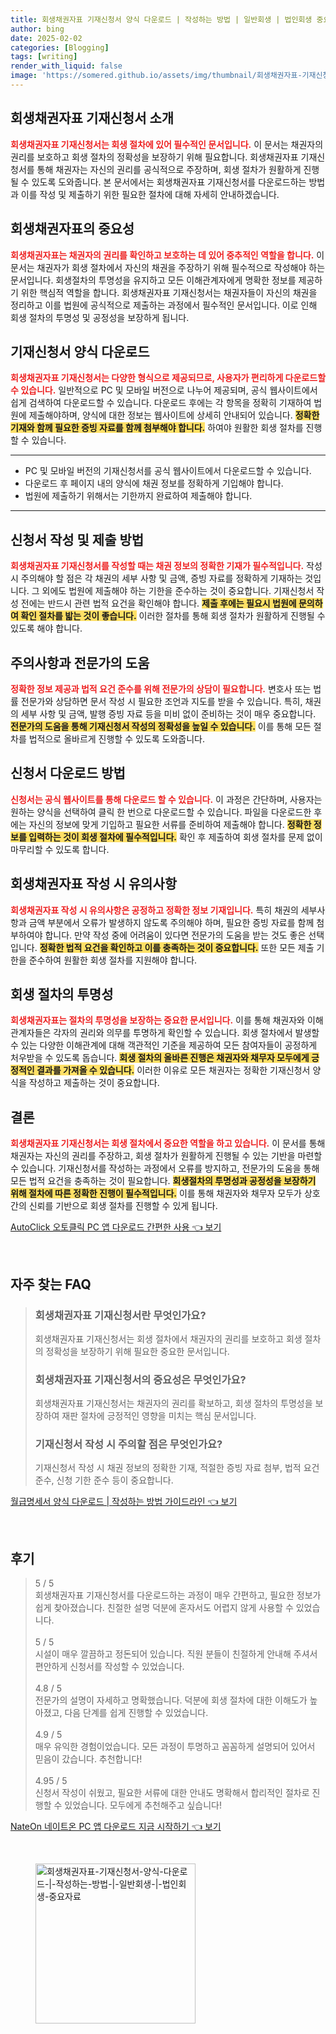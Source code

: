 ```yaml
---
title: 회생채권자표 기재신청서 양식 다운로드 | 작성하는 방법 | 일반회생 | 법인회생 중요자료
author: bing
date: 2025-02-02
categories: [Blogging]
tags: [writing]
render_with_liquid: false
image: 'https://somered.github.io/assets/img/thumbnail/회생채권자표-기재신청서-양식-다운로드-|-작성하는-방법-|-일반회생-|-법인회생-중요자료.webp'
---
```



<h2 id='회생채권자표_기재신청서_소개'>회생채권자표 기재신청서 소개</h2>

<p><b><span style="color: #ee2323;">회생채권자표 기재신청서는 회생 절차에 있어 필수적인 문서입니다.</span></b> 이 문서는 채권자의 권리를 보호하고 회생 절차의 정확성을 보장하기 위해 필요합니다. 회생채권자표 기재신청서를 통해 채권자는 자신의 권리를 공식적으로 주장하며, 회생 절차가 원활하게 진행될 수 있도록 도와줍니다. 본 문서에서는 회생채권자표 기재신청서를 다운로드하는 방법과 이를 작성 및 제출하기 위한 필요한 절차에 대해 자세히 안내하겠습니다.</p>

<h2 id='회생채권자표의_중요성'>회생채권자표의 중요성</h2>

<p><b><span style="color: #ee2323;">회생채권자표는 채권자의 권리를 확인하고 보호하는 데 있어 중추적인 역할을 합니다.</span></b> 이 문서는 채권자가 회생 절차에서 자신의 채권을 주장하기 위해 필수적으로 작성해야 하는 문서입니다. 회생절차의 투명성을 유지하고 모든 이해관계자에게 명확한 정보를 제공하기 위한 핵심적 역할을 합니다. 회생채권자표 기재신청서는 채권자들이 자신의 채권을 정리하고 이를 법원에 공식적으로 제출하는 과정에서 필수적인 문서입니다. 이로 인해 회생 절차의 투명성 및 공정성을 보장하게 됩니다.</p>

<h2 id='기재신청서_양식_다운로드'>기재신청서 양식 다운로드</h2>

<p><b><span style="color: #ee2323;">회생채권자표 기재신청서는 다양한 형식으로 제공되므로, 사용자가 편리하게 다운로드할 수 있습니다.</span></b> 일반적으로 PC 및 모바일 버전으로 나누어 제공되며, 공식 웹사이트에서 쉽게 검색하여 다운로드할 수 있습니다. 다운로드 후에는 각 항목을 정확히 기재하여 법원에 제출해야하며, 양식에 대한 정보는 웹사이트에 상세히 안내되어 있습니다. <b><span style="background-color: #ffe066;">정확한 기재와 함께 필요한 증빙 자료를 함께 첨부해야 합니다.</span></b> 하여야 원활한 회생 절차를 진행할 수 있습니다.</p>

<hr />

<ul>
    <li>PC 및 모바일 버전의 기재신청서를 공식 웹사이트에서 다운로드할 수 있습니다.</li>
    <li>다운로드 후 페이지 내의 양식에 채권 정보를 정확하게 기입해야 합니다.</li>
    <li>법원에 제출하기 위해서는 기한까지 완료하여 제출해야 합니다.</li>
</ul>

<hr />

<h2 id='신청서_작성_및_제출_방법'>신청서 작성 및 제출 방법</h2>

<p><b><span style="color: #ee2323;">회생채권자표 기재신청서를 작성할 때는 채권 정보의 정확한 기재가 필수적입니다.</span></b> 작성 시 주의해야 할 점은 각 채권의 세부 사항 및 금액, 증빙 자료를 정확하게 기재하는 것입니다. 그 외에도 법원에 제출해야 하는 기한을 준수하는 것이 중요합니다. 기재신청서 작성 전에는 반드시 관련 법적 요건을 확인해야 합니다. <b><span style="background-color: #ffe066;">제출 후에는 필요시 법원에 문의하여 확인 절차를 밟는 것이 좋습니다.</span></b> 이러한 절차를 통해 회생 절차가 원활하게 진행될 수 있도록 해야 합니다.</p>

<h2 id='주의사항과_전문가의_도움'>주의사항과 전문가의 도움</h2>

<p><b><span style="color: #ee2323;">정확한 정보 제공과 법적 요건 준수를 위해 전문가의 상담이 필요합니다.</span></b> 변호사 또는 법률 전문가와 상담하면 문서 작성 시 필요한 조언과 지도를 받을 수 있습니다. 특히, 채권의 세부 사항 및 금액, 발행 증빙 자료 등을 미비 없이 준비하는 것이 매우 중요합니다. <b><span style="background-color: #ffe066;">전문가의 도움을 통해 기재신청서 작성의 정확성을 높일 수 있습니다.</span></b> 이를 통해 모든 절차를 법적으로 올바르게 진행할 수 있도록 도와줍니다.</p>

<h2 id='신청서_다운로드_방법'>신청서 다운로드 방법</h2>

<p><b><span style="color: #ee2323;">신청서는 공식 웹사이트를 통해 다운로드 할 수 있습니다.</span></b> 이 과정은 간단하며, 사용자는 원하는 양식을 선택하여 클릭 한 번으로 다운로드할 수 있습니다. 파일을 다운로드한 후에는 자신의 정보에 맞게 기입하고 필요한 서류를 준비하여 제출해야 합니다. <b><span style="background-color: #ffe066;">정확한 정보를 입력하는 것이 회생 절차에 필수적입니다.</span></b> 확인 후 제출하여 회생 절차를 문제 없이 마무리할 수 있도록 합니다.</p>

<h2 id='회생채권자표_작성_시_유의사항'>회생채권자표 작성 시 유의사항</h2>

<p><b><span style="color: #ee2323;">회생채권자표 작성 시 유의사항은 공정하고 정확한 정보 기재입니다.</span></b> 특히 채권의 세부사항과 금액 부분에서 오류가 발생하지 않도록 주의해야 하며, 필요한 증빙 자료를 함께 첨부하여야 합니다. 만약 작성 중에 어려움이 있다면 전문가의 도움을 받는 것도 좋은 선택입니다. <b><span style="background-color: #ffe066;">정확한 법적 요건을 확인하고 이를 충족하는 것이 중요합니다.</span></b> 또한 모든 제출 기한을 준수하여 원활한 회생 절차를 지원해야 합니다.</p>

<h2 id='회생_절차_투명성'>회생 절차의 투명성</h2>

<p><b><span style="color: #ee2323;">회생채권자표는 절차의 투명성을 보장하는 중요한 문서입니다.</span></b> 이를 통해 채권자와 이해 관계자들은 각자의 권리와 의무를 투명하게 확인할 수 있습니다. 회생 절차에서 발생할 수 있는 다양한 이해관계에 대해 객관적인 기준을 제공하여 모든 참여자들이 공정하게 처우받을 수 있도록 돕습니다. <b><span style="background-color: #ffe066;">회생 절차의 올바른 진행은 채권자와 채무자 모두에게 긍정적인 결과를 가져올 수 있습니다.</span></b> 이러한 이유로 모든 채권자는 정확한 기재신청서 양식을 작성하고 제출하는 것이 중요합니다.</p>

<h2 id='결론'>결론</h2>

<p><b><span style="color: #ee2323;">회생채권자표 기재신청서는 회생 절차에서 중요한 역할을 하고 있습니다.</span></b> 이 문서를 통해 채권자는 자신의 권리를 주장하고, 회생 절차가 원활하게 진행될 수 있는 기반을 마련할 수 있습니다. 기재신청서를 작성하는 과정에서 오류를 방지하고, 전문가의 도움을 통해 모든 법적 요건을 충족하는 것이 필요합니다. <b><span style="background-color: #ffe066;">회생절차의 투명성과 공정성을 보장하기 위해 절차에 따른 정확한 진행이 필수적입니다.</span></b> 이를 통해 채권자와 채무자 모두가 상호 간의 신뢰를 기반으로 회생 절차를 진행할 수 있게 됩니다.</p>


<p><a class="click-button" title="AutoClick 오토클릭 PC 앱 다운로드 간편한 사용" href="https://somered.github.io/posts/AutoClick-%EC%98%A4%ED%86%A0%ED%81%B4%EB%A6%AD-PC-%EC%95%B1-%EB%8B%A4%EC%9A%B4%EB%A1%9C%EB%93%9C-%EA%B0%84%ED%8E%B8%ED%95%9C-%EC%82%AC%EC%9A%A9/" rel="dofollow">AutoClick 오토클릭 PC 앱 다운로드 간편한 사용 👈 보기</a></p><br>
<h2 id='자주_찾는_FAQ'>자주 찾는 FAQ</h2>
<div itemscope="" itemtype="https://schema.org/FAQPage">
<blockquote>
<div itemscope="" itemprop="mainEntity" itemtype="https://schema.org/Question">
<h3 itemprop="name">회생채권자표 기재신청서란 무엇인가요?</h3>
<div itemscope="" itemprop="acceptedAnswer" itemtype="https://schema.org/Answer">
<span itemprop="text">
<p>회생채권자표 기재신청서는 회생 절차에서 채권자의 권리를 보호하고 회생 절차의 정확성을 보장하기 위해 필요한 중요한 문서입니다.</p>
</span>
</div>
</div>
<div itemscope="" itemprop="mainEntity" itemtype="https://schema.org/Question">
<h3 itemprop="name">회생채권자표 기재신청서의 중요성은 무엇인가요?</h3>
<div itemscope="" itemprop="acceptedAnswer" itemtype="https://schema.org/Answer">
<span itemprop="text">
<p>회생채권자표 기재신청서는 채권자의 권리를 확보하고, 회생 절차의 투명성을 보장하여 재판 절차에 긍정적인 영향을 미치는 핵심 문서입니다.</p>
</span>
</div>
</div>
<div itemscope="" itemprop="mainEntity" itemtype="https://schema.org/Question">
<h3 itemprop="name">기재신청서 작성 시 주의할 점은 무엇인가요?</h3>
<div itemscope="" itemprop="acceptedAnswer" itemtype="https://schema.org/Answer">
<span itemprop="text">
<p>기재신청서 작성 시 채권 정보의 정확한 기재, 적절한 증빙 자료 첨부, 법적 요건 준수, 신청 기한 준수 등이 중요합니다.</p>
</span>
</div>
</div>
</blockquote>
</div>
<p><a class="click-button" title="월급명세서 양식 다운로드 | 작성하는 방법 가이드라인" href="https://somered.github.io/posts/%EC%9B%94%EA%B8%89%EB%AA%85%EC%84%B8%EC%84%9C-%EC%96%91%EC%8B%9D-%EB%8B%A4%EC%9A%B4%EB%A1%9C%EB%93%9C-%EC%9E%91%EC%84%B1%ED%95%98%EB%8A%94-%EB%B0%A9%EB%B2%95-%EA%B0%80%EC%9D%B4%EB%93%9C%EB%9D%BC%EC%9D%B8/" rel="dofollow">월급명세서 양식 다운로드 | 작성하는 방법 가이드라인 👈 보기</a></p><br>
<h2 id='후기'>후기</h2>
<div itemscope itemtype="https://schema.org/Product">
  <blockquote>
  <div itemprop="review" itemscope itemtype="https://schema.org/Review">
      <div itemprop="reviewRating" itemscope itemtype="https://schema.org/Rating"> <span itemprop="ratingValue">5</span> / <span itemprop="bestRating">5</span> </div>
      <span itemprop="reviewBody">회생채권자표 기재신청서를 다운로드하는 과정이 매우 간편하고, 필요한 정보가 쉽게 찾아졌습니다. 친절한 설명 덕분에 혼자서도 어렵지 않게 사용할 수 있었습니다.</span>
  </div>
  <br>
  <div itemprop="review" itemscope itemtype="https://schema.org/Review">
      <div itemprop="reviewRating" itemscope itemtype="https://schema.org/Rating"> <span itemprop="ratingValue">5</span> / <span itemprop="bestRating">5</span> </div>
      <span itemprop="reviewBody">시설이 매우 깔끔하고 정돈되어 있습니다. 직원 분들이 친절하게 안내해 주셔서 편안하게 신청서를 작성할 수 있었습니다.</span>
  </div>
  <br>
  <div itemprop="review" itemscope itemtype="https://schema.org/Review">
      <div itemprop="reviewRating" itemscope itemtype="https://schema.org/Rating"> <span itemprop="ratingValue">4.8</span> / <span itemprop="bestRating">5</span> </div>
      <span itemprop="reviewBody">전문가의 설명이 자세하고 명확했습니다. 덕분에 회생 절차에 대한 이해도가 높아졌고, 다음 단계를 쉽게 진행할 수 있었습니다.</span>
  </div>
  <br>
  <div itemprop="review" itemscope itemtype="https://schema.org/Review">
      <div itemprop="reviewRating" itemscope itemtype="https://schema.org/Rating"> <span itemprop="ratingValue">4.9</span> / <span itemprop="bestRating">5</span> </div>
      <span itemprop="reviewBody">매우 유익한 경험이었습니다. 모든 과정이 투명하고 꼼꼼하게 설명되어 있어서 믿음이 갔습니다. 추천합니다!</span>
  </div>
  <br>
  <div itemprop="review" itemscope itemtype="https://schema.org/Review">
      <div itemprop="reviewRating" itemscope itemtype="https://schema.org/Rating"> <span itemprop="ratingValue">4.95</span> / <span itemprop="bestRating">5</span> </div>
      <span itemprop="reviewBody">신청서 작성이 쉬웠고, 필요한 서류에 대한 안내도 명확해서 합리적인 절차로 진행할 수 있었습니다. 모두에게 추천해주고 싶습니다!</span>
  </div>
  </blockquote>
</div>
<p><a class="click-button" title="NateOn 네이트온 PC 앱 다운로드 지금 시작하기" href="https://somered.github.io/posts/NateOn-%EB%84%A4%EC%9D%B4%ED%8A%B8%EC%98%A8-PC-%EC%95%B1-%EB%8B%A4%EC%9A%B4%EB%A1%9C%EB%93%9C-%EC%A7%80%EA%B8%88-%EC%8B%9C%EC%9E%91%ED%95%98%EA%B8%B0/" rel="dofollow">NateOn 네이트온 PC 앱 다운로드 지금 시작하기 👈 보기</a></p><br>
<figure class="image"><img src="https://somered.github.io/assets/img/thumbnail/회생채권자표-기재신청서-양식-다운로드-|-작성하는-방법-|-일반회생-|-법인회생-중요자료.webp" alt="회생채권자표-기재신청서-양식-다운로드-|-작성하는-방법-|-일반회생-|-법인회생-중요자료" width="256" height="256"></figure>